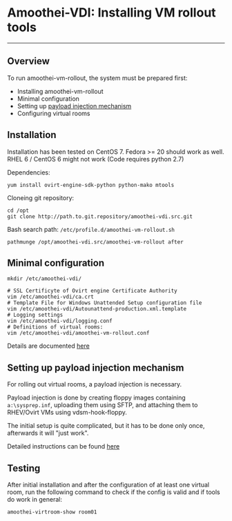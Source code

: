 # Amoothei-VDI: Installing VM rollout tools


------------------
## Overview
To run amoothei-vm-rollout, the system must be prepared first:

* Installing amoothei-vm-rollout
* Minimal configuration
* Setting up [payload injection mechanism](sftp-floppy-upload.md)
* Configuring virtual rooms



## Installation
Installation has been tested on CentOS 7. Fedora >= 20 should work as well. RHEL 6 / CentOS 6 might not work (Code requires python 2.7)

Dependencies:

```
yum install ovirt-engine-sdk-python python-mako mtools
```

Cloneing git repository:

```
cd /opt
git clone http://path.to.git.repository/amoothei-vdi.src.git
```

<!---
FIXME: git path above
-->

Bash search path: `/etc/profile.d/amoothei-vm-rollout.sh`
```
pathmunge /opt/amoothei-vdi.src/amoothei-vm-rollout after
```

## Minimal configuration
```
mkdir /etc/amoothei-vdi/

# SSL Certificyte of Ovirt engine Certificate Authority 
vim /etc/amoothei-vdi/ca.crt
# Template File for Windows Unattended Setup configuration file
vim /etc/amoothei-vdi/Autounattend-production.xml.template
# Logging settings
vim /etc/amoothei-vdi/logging.conf
# Definitions of virtual rooms:
vim /etc/amoothei-vdi/amoothei-vm-rollout.conf
```

Details are documented [here](amoothei-vm-rollout-config.md)

## Setting up payload injection mechanism
For rolling out virtual rooms, a payload injection is necessary.

Payload injection is done by creating floppy images containing `a:\sysprep.inf`, uploading them using SFTP, and attaching them to RHEV/Ovirt VMs using vdsm-hook-floppy.

The initial setup is quite complicated, but it has to be done only once, afterwards it will "just work".

Detailed instructions can be found [here](sftp-floppy-upload.md)

## Testing
After initial installation and after the configuration of at least one virtual room, run the following command to check if the config is valid and if tools do work in general:
```
amoothei-virtroom-show room01
```





